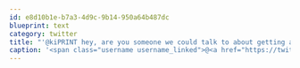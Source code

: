 ```yaml
---
id: e8d10b1e-b7a3-4d9c-9b14-950a64b487dc
blueprint: text
category: twitter
title: "'@kiPRINT hey, are you someone we could talk to about getting a sign made up for the @okcolab door?"
caption: '<span class="username username_linked">@<a href="https://twitter.com/kiPRINT" title="Kelowna InstaPrint">kiPRINT</a></span> hey, are you someone we could talk to about getting a sign made up for the <span class="username username_linked">@<a href="https://twitter.com/okcolab" title="Okanagan coLab">okcolab</a></span> door?'
---
```

